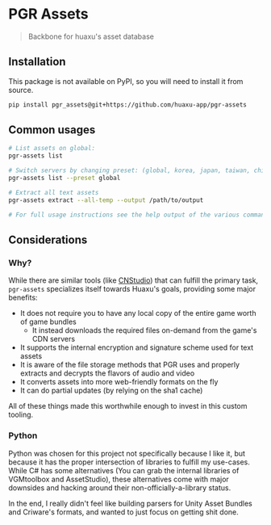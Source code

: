# PGR Assets
> Backbone for huaxu's asset database

## Installation

This package is not available on PyPI, so you will need to install it from source.

```bash
pip install pgr_assets@git+https://github.com/huaxu-app/pgr-assets
```

## Common usages

```bash
# List assets on global:
pgr-assets list

# Switch servers by changing preset: (global, korea, japan, taiwan, china)
pgr-assets list --preset global

# Extract all text assets
pgr-assets extract --all-temp --output /path/to/output

# For full usage instructions see the help output of the various commands
```

## Considerations

### Why?

While there are similar tools (like [CNStudio](https://github.com/Razmoth/CNStudio)) that can fulfill the primary task, 
`pgr-assets` specializes itself towards Huaxu's goals, providing some major benefits:

- It does not require you to have any local copy of the entire game worth of game bundles 
  - It instead downloads the required files on-demand from the game's CDN servers
- It supports the internal encryption and signature scheme used for text assets
- It is aware of the file storage methods that PGR uses and properly extracts and decrypts
  the flavors of audio and video
- It converts assets into more web-friendly formats on the fly
- It can do partial updates (by relying on the sha1 cache)

All of these things made this worthwhile enough to invest in this custom tooling. 

### Python

Python was chosen for this project not specifically because I like it, but because it has the
proper intersection of libraries to fulfill my use-cases. While C# has some alternatives 
(You can grab the internal libraries of VGMtoolbox and AssetStudio),
these alternatives come with major downsides and hacking around their non-officially-a-library status.

In the end, I really didn't feel like building parsers for Unity Asset Bundles and Criware's formats,
and wanted to just focus on getting shit done.
